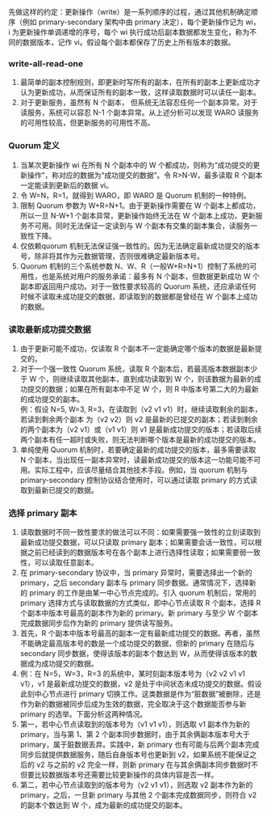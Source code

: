 先做这样的约定：更新操作（write）是一系列顺序的过程，通过其他机制确定顺序（例如 primary-secondary 架构中由 primary 决定），每个更新操作记为 wi， i 为更新操作单调递增的序号，每个 wi 执行成功后副本数据都发生变化，称为不同的数据版本，记作 vi。假设每个副本都保存了历史上所有版本的数据。
### write-all-read-one
1. 最简单的副本控制规则，即更新时写所有的副本，在所有的副本上更新成功才认为更新成功，从而保证所有的副本一致，这样读取数据时可以读任一副本。
2. 对于更新服务，虽然有 N 个副本， 但系统无法容忍任何一个副本异常。对于读服务，系统可以容忍 N-1 个副本异常。从上述分析可以发现 WARO 读服务的可用性较高，但更新服务的可用性不高。
### Quorum 定义
1. 当某次更新操作 wi 在所有 N 个副本中的 W 个都成功，则称为“成功提交的更新操作”，称对应的数据为“成功提交的数据”。令 R>N-W，最多读取 R 个副本一定能读到更新后的数据 vi。
2. 令 W=N，R=1，就得到 WARO，即 WARO 是 Quorum 机制的一种特例。
3. 限制 Quorum 参数为 W+R=N+1。由于更新操作需要在 W 个副本上都成功，所以一旦 N-W+1 个副本异常，更新操作始终无法在 W 个副本上成功，更新服务不可用。同时无法保证一定读到与 W 个副本有交集的副本集合，读服务一致性下降。
4. 仅依赖quorum 机制无法保证强一致性的。因为无法确定最新成功提交的版本号，除非将其作为元数据管理，否则很难确定最新版本号。
5. Quorum 机制的三个系统参数 N、W、R（一般W+R=N+1）控制了系统的可用性，也是系统对用户的服务承诺：最多有 N 个副本，但数据更新成功 W 个副本即返回用户成功。对于一致性要求较高的 Quorum 系统，还应承诺任何时候不读取未成功提交的数据，即读取到的数据都是曾经在 W 个副本上成功的数据。
### 读取最新成功提交数据
1. 由于更新可能不成功，仅读取 R 个副本不一定能确定哪个版本的数据是最新提交的。
2. 对于一个强一致性 Quorum 系统，读取 R 个副本后，若最高版本数据副本少于 W 个，则继续读取其他副本，直到成功读取到 W 个，则该数据为最新的成功提交的数据；如果在所有副本中不足 W 个，则 R 中版本号第二大的为最新的成功提交的副本。\
例：假设 N=5, W=3, R=3，在读取到（v2 v1 v1）时，继续读取剩余的副本，若读到剩余两个副本 为（v2 v2）则 v2 是最新的已提交的副本；若读到剩余的两个副本为（v2 v1）或（v1 v1）则 v1 是最新成功提交的版本；若读取后续两个副本有任一超时或失败，则无法判断哪个版本是最新的成功提交的版本。
3. 单纯使用 Quorum 机制时，若要确定最新的成功提交的版本，最多需要读取 N 个副本，当出现任一副本异常时，读最新成功提交的版本这一功能可能不可用。实际工程中，应该尽量结合其他技术手段。例如，当 quorum 机制与 primary-secondary 控制协议结合使用时，可以通过读取 primary 的方式读取到最新已提交的数据。
### 选择 primary 副本
1. 读取数据时不同一致性要求的做法可以不同：如果需要强一致性的立刻读取到最新成功提交数据，可以只读取 primary 副本；如果需要会话一致性，可以根据之前已经读到的数据版本号在各个副本上进行选择性读取；如果需要弱一致性，可以读取任意副本。
2. 在 primary-secondary 协议中，当 primary 异常时，需要选择出一个新的 primary，之后 secondary 副本与 primary 同步数据。通常情况下，选择新的 primary 的工作是由某一中心节点完成的。引入 quorum 机制后，常用的 primary 选择方式与读取数据的方式类似，即中心节点读取 R 个副本，选择 R 个副本中版本号最高的副本作为新的 primary。新 primary 与至少 W 个副本完成数据同步后作为新的 primary 提供读写服务。
3. 首先，R 个副本中版本号最高的副本一定有最新成功提交的数据。再者，虽然不能确定最高版本号的数是一个成功提交的数据，但新的 primary 在随后与 secondary 同步数据，使得该版本的副本个数达到 W，从而使得该版本的数据成为成功提交的数据。
4. 例：在 N=5，W=3，R=3 的系统中，某时刻副本版本号为（v2 v2 v1 v1 v1），v1 是最新成功提交的数据，v2 是处于中间状态未成功提交的数据。假设此刻中心节点进行 primary 切换工作。这类数据是作为“脏数据”被删除，还是作为新的数据被同步后成为生效的数据，完全取决于这个数据能否参与新 primary 的选举。下面分析这两种情况。
5. 第一，若中心节点读取到的版本号为（v1 v1 v1），则选取 v1 副本作为新的 primary，当与第 1、第 2 个副本同步数据时，由于其余俩副本版本号大于 primary，属于脏数据丢弃。实践中，新 primary 也有可能与后两个副本完成同步后就提供数据服务，随后自身版本号也更新到 v2，如果系统不能保证之后的 v2 与之前的 v2 完全一样，则新 primary 在与其余俩副本同步数据时不但要比较数据版本号还需要比较更新操作的具体内容是否一样。
7. 第二，若中心节点读取到的版本号为（v2 v1 v1），则选取 v2 副本作为新的 primary，之后，一旦新 primary 与其他 2 个副本完成数据同步，则符合 v2 的副本个数达到 W 个，成为最新的成功提交的副本。